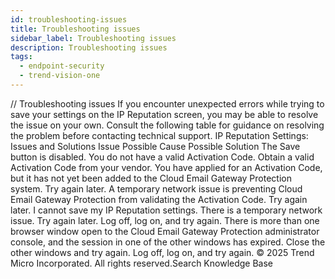 ```yaml
---
id: troubleshooting-issues
title: Troubleshooting issues
sidebar_label: Troubleshooting issues
description: Troubleshooting issues
tags:
  - endpoint-security
  - trend-vision-one
---
```


/*<![CDATA[*/ $('#title').html($('meta[name=map-description]').attr('content')); /*]]>*/ Troubleshooting issues If you encounter unexpected errors while trying to save your settings on the IP Reputation screen, you may be able to resolve the issue on your own. Consult the following table for guidance on resolving the problem before contacting technical support. IP Reputation Settings: Issues and Solutions Issue Possible Cause Possible Solution The Save button is disabled. You do not have a valid Activation Code. Obtain a valid Activation Code from your vendor. You have applied for an Activation Code, but it has not yet been added to the Cloud Email Gateway Protection system. Try again later. A temporary network issue is preventing Cloud Email Gateway Protection from validating the Activation Code. Try again later. I cannot save my IP Reputation settings. There is a temporary network issue. Try again later. Log off, log on, and try again. There is more than one browser window open to the Cloud Email Gateway Protection administrator console, and the session in one of the other windows has expired. Close the other windows and try again. Log off, log on, and try again. © 2025 Trend Micro Incorporated. All rights reserved.Search Knowledge Base